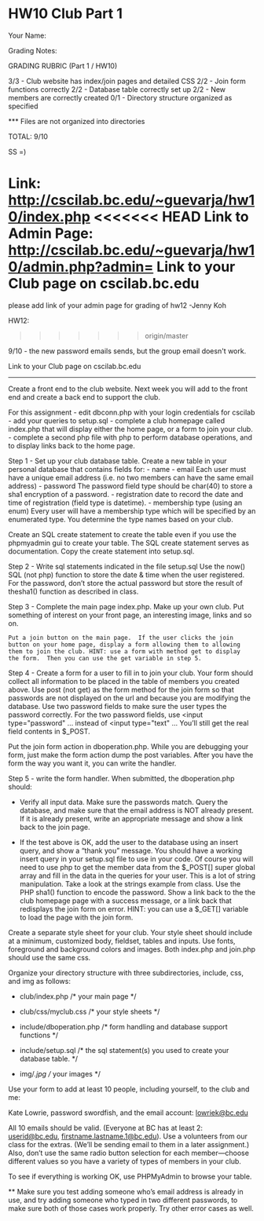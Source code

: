 # HW10 Club Part 1
Your Name:

Grading Notes:

GRADING RUBRIC (Part 1 / HW10)

3/3 - Club website has index/join pages and detailed CSS
2/2 - Join form functions correctly
2/2 - Database table correctly set up
2/2 - New members are correctly created
0/1 - Directory structure organized as specified

*** Files are not organized into directories

TOTAL: 9/10

SS =)

Link: http://cscilab.bc.edu/~guevarja/hw10/index.php
<<<<<<< HEAD
Link to Admin Page: http://cscilab.bc.edu/~guevarja/hw10/admin.php?admin=
Link to your Club page on cscilab.bc.edu
=======

please add link of your admin page for grading of hw12 
-Jenny Koh


HW12:
>>>>>>> origin/master

9/10 - the new password emails sends, but the group email doesn't work.

Link to your Club page on cscilab.bc.edu

-------
Create a front end to the club website.  Next week you
will add to the front end and create a back end to support the club.

For this assignment
	- edit dbconn.php with your login credentials for cscilab
	- add your queries to setup.sql
	- complete a club homepage called index.php that will display either
	  the home page, or a form to join your club.  
	- complete a second php file with php to perform database operations, 
	  and to display links back to the home page.  

Step 1 - Set up your club database table.  Create a new table in your
personal
database that contains fields for:
	- name
	- email  Each user must have a unique email address (i.e. no two
	  members can have the same email address)
	- password The password field type should be char(40) to store a
	  sha1 encryption of a password.
	- registration date to record the date and time of registration
	  (field type is datetime).
	- membership type (using an enum)  Every user will have a membership
	  type which will be specified by an enumerated type.  You
      determine the type names based on your club.

Create an SQL create statement to create the table even if you use the
phpmyadmin gui to create your table.  The SQL create statement serves as
documentation.  Copy the create statement into setup.sql.

Step 2 - Write sql statements indicated in the file setup.sql  Use the 
now() SQL (not php) function to store the date & time when the user 
registered.  For the password, don’t store the actual password but store 
the result of thesha1() function as described in class.  

Step 3 - Complete the main page index.php. Make up your own club. 
	Put something of interest on your front page, an interesting image, 
	links and so on. 
	
	Put a join button on the main page.  If the user clicks the join 
	button on your home page, display a form allowing them to allowing 
	them to join the club. HINT: use a form with method get to display 
	the form.  Then you can use the get variable in step 5.

Step 4 - Create a form for a user to fill in to join your club.  Your
form should collect all information to be placed in the table of members
you created above.  Use post (not get) as the form method for the join
form so that passwords are not displayed on the url and because you are
modifying the database.  Use two password fields to make sure the user
types the password correctly.
For the two password fields, use
	<input type="password" …
instead of
	<input type="text" …
You’ll still get the real field contents in $_POST.

Put the join form action in dboperation.php.   While you
are debugging your form, just make the form action dump the post
variables.  After you have the form the way you want it, you can write
the handler.

Step 5 - write the form handler.  When submitted, the dboperation.php
should:

- Verify all input data.  Make sure the passwords match.  Query the
database, and make sure that the email address is NOT already present. 
If it is already present, write an appropriate message and show a link
back to the join page.

- If the test above is OK, add the user to the database using an insert
query, and show a “thank you” message.  You should have a working insert
query in your setup.sql file to use in your code.  Of course you will
need to use php to get the member data from the $_POST[] super global
array and fill in the data in the queries for your user.   This is a lot
of string manipulation.  Take a look at the strings example from class. 
 Use the PHP sha1() function to encode the password.    Show a link back
to the the club homepage page with a success message, or a link back
that redisplays the join form on error.  HINT: you can use a $_GET[]
variable to load the page with the join form.

Create a separate style sheet for your club.  Your style sheet should
include at a minimum, customized body, fieldset, tables and inputs.  Use
fonts, foreground and background colors and images.  Both index.php and
join.php should use the same css.

Organize your directory structure with three subdirectories, include,
css, and img as follows:

- club/index.php             /* your main page */
- club/css/myclub.css        /* your style sheets */
- include/dboperation.php    /* form handling and database support
functions */
- include/setup.sql          /* the sql statement(s) you used to create
your database table. */

- img/*.jpg                  /* your images */


Use your form to add at least 10 people, including yourself, to the club
and me:

Kate Lowrie, password swordfish, and the email account: lowriek@bc.edu

All 10 emails should be valid.  (Everyone at BC has at least 2:
userid@bc.edu, firstname.lastname.1@bc.edu). Use a volunteers from our
class for the extras. (We’ll be sending email to them in a later
assignment.)  Also, don’t use the same radio button selection for each
member—choose different values so you have a variety of types of members
in your club.

To see if everything is working OK, use PHPMyAdmin to browse your table.

** Make sure you test adding someone who’s email address is already in
use, and try adding someone who typed in two different passwords, to
make sure both of those cases work properly.  Try other error cases as
well.


